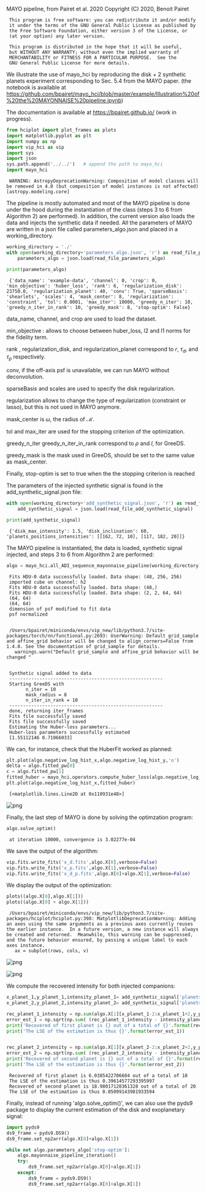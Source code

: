  MAYO pipeline, from Pairet et al. 2020
     Copyright (C) 2020, Benoit Pairet

     This program is free software: you can redistribute it and/or modify
     it under the terms of the GNU General Public License as published by
     the Free Software Foundation, either version 3 of the License, or
     (at your option) any later version.

     This program is distributed in the hope that it will be useful,
     but WITHOUT ANY WARRANTY; without even the implied warranty of
     MERCHANTABILITY or FITNESS FOR A PARTICULAR PURPOSE.  See the
     GNU General Public License for more details.



 We illustrate the use of mayo_hci by reproducing the disk + 2 synthetic planets experiment corresponding to Sec. 5.4 from the MAYO paper. (the notebook is available at https://github.com/bpairet/mayo_hci/blob/master/example/Illustration%20of%20the%20MAYONNAISE%20pipeline.ipynb)

 The documentation is available at https://bpairet.github.io/ (work in progress).

 ```python
 from hciplot import plot_frames as plots
 import matplotlib.pyplot as plt
 import numpy as np
 import vip_hci as vip
 import sys
 import json
 sys.path.append('../../')   # append the path to mayo_hci
 import mayo_hci
 ```

     WARNING: AstropyDeprecationWarning: Composition of model classes will be removed in 4.0 (but composition of model instances is not affected) [astropy.modeling.core]


 The pipeline is mostly automated and most of the MAYO pipeline is done under the hood during the instantiation of the class (steps 3 to 6 from Algorithm 2) are performed). In addition, the current version also loads the data and injects the synthetic data if needed. All the parameters of MAYO are written in a json file called parameters_algo.json and placed in a working_directory.


 ```python
 working_directory = './'
 with open(working_directory+'parameters_algo.json', 'r') as read_file_parameters_algo:
     parameters_algo = json.load(read_file_parameters_algo)

 print(parameters_algo)
 ```

     {'data_name': 'example-data', 'channel': 0, 'crop': 0, 'min_objective': 'huber_loss', 'rank': 6, 'regularization_disk': 23750.0, 'regularization_planet': 40, 'conv': True, 'sparseBasis': 'shearlets', 'scales': 4, 'mask_center': 8, 'regularization': 'constraint', 'tol': 0.0001, 'max_iter': 10000, 'greedy_n_iter': 10, 'greedy_n_iter_in_rank': 10, 'greedy_mask': 8, 'stop-optim': False}


 data_name, channel, and crop are used to load the dataset.

 min_objective : allows to choose between huber_loss, l2 and l1 norms for the fidelity term.

 rank , regularization_disk, and regularization_planet correspond to $r$, $\tau_d$, and $\tau_p$ respectively.

 conv, if the off-axis psf is unavailable, we can run MAYO without deconvolution.

 sparseBasis and scales are used to specify the disk regularization.

 regularization allows to change the type of regularization (constraint or lasso), but this is not used in MAYO anymore.

 mask_center is $\omega$, the radius of $\mathcal M$.

 tol and max_iter are used for the stopping criterion of the optimization.

 greedy_n_iter greedy_n_iter_in_rank correspond to $\rho$ and $l$, for GreeDS.

 greedy_mask is the mask used in GreeDS, should be set to the same value as mask_center.

 Finally, stop-optim is set to true when the the stopping criterion is reached

 The parameters of the injected synthetic signal is found in the add_synthetic_signal.json file: 


 ```python
 with open(working_directory+'add_synthetic_signal.json', 'r') as read_file_add_synthetic_signal:
     add_synthetic_signal = json.load(read_file_add_synthetic_signal)

 print(add_synthetic_signal)

 ```

     {'disk_max_intensity': 1.5, 'disk_inclination': 60, 'planets_positions_intensities': [[162, 72, 10], [117, 182, 20]]}


 The MAYO pipeline is instantiated, the data is loaded, synthetic signal injected, and steps 3 to 6 from Algorithm 2 are performed:


 ```python
 algo = mayo_hci.all_ADI_sequence_mayonnaise_pipeline(working_directory) 
 ```

     Fits HDU-0 data successfully loaded. Data shape: (48, 256, 256)
     imported cube on channel: h2
     Fits HDU-0 data successfully loaded. Data shape: (48,)
     Fits HDU-0 data successfully loaded. Data shape: (2, 2, 64, 64)
     (64, 64)
     (64, 64)
     dimension of psf modified to fit data
     psf normalized


     /Users/bpairet/miniconda/envs/vip_new/lib/python3.7/site-packages/torch/nn/functional.py:2693: UserWarning: Default grid_sample and affine_grid behavior will be changed to align_corners=False from 1.4.0. See the documentation of grid_sample for details.
       warnings.warn("Default grid_sample and affine_grid behavior will be changed "


     Synthetic signal added to data
     --------------------------------------------------------
     Starting GreeDS with 
           n_iter = 10
           mask_radius = 8
           n_iter_in_rank = 10
     --------------------------------------------------------
     done, returning iter_frames
     Fits file successfully saved
     Fits file successfully saved
     Estimating the Huber-loss parameters...
     Huber-loss parameters successfully estimated
     [1.55112146 0.71066033]


 We can, for instance, check that the HuberFit worked as planned:


 ```python
 plt.plot(algo.negative_log_hist_x,algo.negative_log_hist_y,'o')
 delta = algo.fitted_pw[0]
 c = algo.fitted_pw[1]
 fitted_huber = mayo_hci.operators.compute_huber_loss(algo.negative_log_hist_x,delta,c)
 plt.plot(algo.negative_log_hist_x,fitted_huber)

 ```




     [<matplotlib.lines.Line2D at 0x110931e48>]




 ![png](https://raw.githubusercontent.com/bpairet/mayo_hci/master/example/output_10_1.png?token=ADAYZH7CK63JCFB2YWYLL5K7E2YCK)


 Finally, the last step of MAYO is done by solving the optimzation program:


 ```python
 algo.solve_optim()
 ```

     at iteration 10000, convergence is 3.02277e-04


 We save the output of the algorithm:


 ```python
 vip.fits.write_fits('x_d.fits',algo.X[0],verbose=False)
 vip.fits.write_fits('x_p.fits',algo.X[1],verbose=False)
 vip.fits.write_fits('x_d_p.fits',algo.X[0]+algo.X[1],verbose=False)
 ```

 We display the output of the optimization:


 ```python
 plots((algo.X[0],algo.X[1]))
 plots((algo.X[0] + algo.X[1]))
 ```

     /Users/bpairet/miniconda/envs/vip_new/lib/python3.7/site-packages/hciplot/hciplot.py:398: MatplotlibDeprecationWarning: Adding an axes using the same arguments as a previous axes currently reuses the earlier instance.  In a future version, a new instance will always be created and returned.  Meanwhile, this warning can be suppressed, and the future behavior ensured, by passing a unique label to each axes instance.
       ax = subplot(rows, cols, v)



 ![png](https://raw.githubusercontent.com/bpairet/mayo_hci/master/example/output_16_1.png?token=ADAYZH7WASZCUONKCM4ZH427E2YEW)



 ![png](https://raw.githubusercontent.com/bpairet/mayo_hci/master/example/output_16_2.png?token=ADAYZH6FCVGKI2N6UTV4VX27E2YGI)


 We compute the recovered intensity for both injected companions:


 ```python
 x_planet_1,y_planet_1,intensity_planet_1= add_synthetic_signal['planets_positions_intensities'][0]
 x_planet_2,y_planet_2,intensity_planet_2= add_synthetic_signal['planets_positions_intensities'][1]

 rec_planet_1_intensity = np.sum(algo.X[1][x_planet_1-2:x_planet_1+2,y_planet_1-2:y_planet_1+2])
 error_est_1 = np.sqrt(np.sum( (rec_planet_1_intensity - intensity_planet_1)**2/intensity_planet_1**2))
 print('Recovered of first planet is {} out of a total of {}'.format(rec_planet_1_intensity,intensity_planet_1))
 print('The LSE of the estimation is thus {}'.format(error_est_1))


 rec_planet_2_intensity = np.sum(algo.X[1][x_planet_2-2:x_planet_2+2,y_planet_2-2:y_planet_2+2])
 error_est_2 = np.sqrt(np.sum( (rec_planet_2_intensity - intensity_planet_2)**2/intensity_planet_2**2))
 print('Recovered of second planet is {} out of a total of {}'.format(rec_planet_2_intensity,intensity_planet_2))
 print('The LSE of the estimation is thus {}'.format(error_est_2))


 ```

     Recovered of first planet is 6.0385422706604 out of a total of 10
     The LSE of the estimation is thus 0.39614577293395997
     Recovered of second planet is 18.98017120361328 out of a total of 20
     The LSE of the estimation is thus 0.05099143981933594


 Finally, instead of running 'algo.solve_optim()', we can also use the pyds9 package to display the current estimation of the disk and exoplanetary signal:


 ```python
 import pyds9
 ds9_frame = pyds9.DS9()
 ds9_frame.set_np2arr(algo.X[0]+algo.X[1])

 while not algo.parameters_algo['stop-optim']:
     algo.mayonnaise_pipeline_iteration()
     try:
         ds9_frame.set_np2arr(algo.X[0]+algo.X[1])
     except:
         ds9_frame = pyds9.DS9()
         ds9_frame.set_np2arr(algo.X[0]+algo.X[1])
 ```
